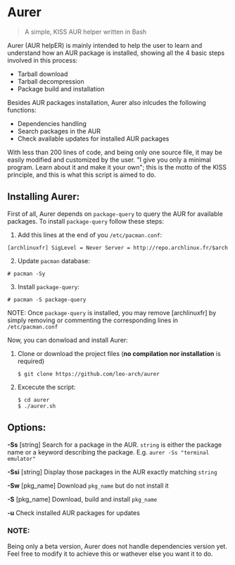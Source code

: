 # Aurer
> A simple, KISS AUR helper written in Bash

Aurer (AUR helpER) is mainly intended to help the user to learn and understand how an AUR package is installed, showing all the 4 basic steps involved in this process: 
* Tarball download
* Tarball decompression
* Package build and installation

Besides AUR packages installation, Aurer also inlcudes the following functions:

* Dependencies handling
* Search packages in the AUR
* Check available updates for installed AUR packages 

With less than 200 lines of code, and being only one source file, it may be easily modified and customized by the user. "I give you only a minimal program. Learn about it and make it your own"; this is the motto of the KISS principle, and this is what this script
is aimed to do.

## Installing Aurer:

First of all, Aurer depends on `package-query` to query the AUR for available packages. To install `package-query` follow these steps:

1. Add this lines at the end of you `/etc/pacman.conf`:

`[archlinuxfr]
SigLevel = Never
Server = http://repo.archlinux.fr/$arch`

2. Update `pacman` database:

`# pacman -Sy`

3. Install `package-query`:

`# pacman -S package-query`

NOTE: Once `package-query` is installed, you may remove [archlinuxfr] by simply removing or commenting the corresponding lines in `/etc/pacman.conf`

Now, you can donwload and install Aurer:

1. Clone or download the project files (**no compilation nor installation** is required)

       $ git clone https://github.com/leo-arch/aurer

2. Excecute the script:
    
       $ cd aurer
       $ ./aurer.sh

## Options:

**-Ss** [string]     Search for a package in the AUR. `string` is either the package name or a keyword describing the package. E.g.           `aurer -Ss "terminal emulator"`

**-Ssi** [string]    Display those packages in the AUR exactly matching `string`

**-Sw** [pkg_name]   Download `pkg_name` but do not install it

**-S** [pkg_name]    Download, build and install `pkg_name`

**-u**               Check installed AUR packages for updates

### NOTE:
Being only a beta version, Aurer does not handle dependencies version yet. Feel free to modify it to achieve this or wathever else you want it to do.
